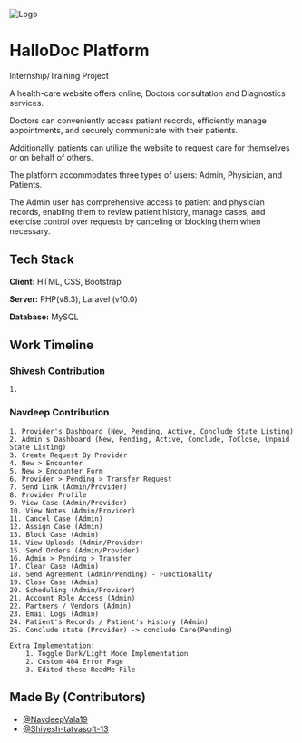 ![Logo](public/photo)

# HalloDoc Platform

Internship/Training Project

A health-care website offers online, Doctors consultation and Diagnostics services.

Doctors can conveniently access patient records, efficiently manage appointments, and securely communicate with their
patients.

Additionally, patients can utilize the website to request care for themselves or on behalf of others.

The platform accommodates three types of users: Admin, Physician, and Patients.

The Admin user has comprehensive access to patient and physician records, enabling them to review patient history, manage cases, and exercise control over requests by canceling or blocking them when necessary.

## Tech Stack

**Client:** HTML, CSS, Bootstrap

**Server:** PHP(v8.3), Laravel (v10.0)

**Database:** MySQL

## Work Timeline

### Shivesh Contribution

    1.

### Navdeep Contribution

    1. Provider's Dashboard (New, Pending, Active, Conclude State Listing)
    2. Admin's Dashboard (New, Pending, Active, Conclude, ToClose, Unpaid State Listing)
    3. Create Request By Provider
    4. New > Encounter
    5. New > Encounter Form
    6. Provider > Pending > Transfer Request
    7. Send Link (Admin/Provider)
    8. Provider Profile
    9. View Case (Admin/Provider)
    10. View Notes (Admin/Provider)
    11. Cancel Case (Admin)
    12. Assign Case (Admin)
    13. Block Case (Admin)
    14. View Uploads (Admin/Provider)
    15. Send Orders (Admin/Provider)
    16. Admin > Pending > Transfer
    17. Clear Case (Admin)
    18. Send Agreement (Admin/Pending) - Functionality
    19. Close Case (Admin)
    20. Scheduling (Admin/Provider)
    21. Account Role Access (Admin)
    22. Partners / Vendors (Admin)
    23. Email Logs (Admin)
    24. Patient's Records / Patient's History (Admin)
    25. Conclude state (Provider) -> conclude Care(Pending)

    Extra Implementation:
        1. Toggle Dark/Light Mode Implementation
        2. Custom 404 Error Page
        3. Edited these ReadMe File

## Made By (Contributors)

-   [@NavdeepVala19](https://github.com/NavdeepVala19)
-   [@Shivesh-tatvasoft-13](https://github.com/Shivesh-tatvasoft-13)
